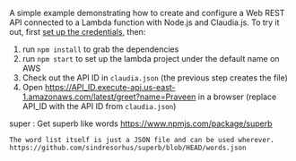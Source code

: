 A simple example demonstrating how to create and configure a Web REST API connected to a Lambda function with Node.js and Claudia.js. To try it out, first [set up the credentials](https://claudiajs.com/tutorials/hello-world-lambda.html), then:

1. run `npm install` to grab the dependencies
2. run `npm start` to set up the lambda project under the default name on AWS 
3. Check out the API ID in `claudia.json` (the previous step creates the file)
4. Open https://API_ID.execute-api.us-east-1.amazonaws.com/latest/greet?name=Praveen in a browser (replace API_ID with the API ID from `claudia.json`)

super :
	Get superb like words
	https://www.npmjs.com/package/superb
	
	The word list itself is just a JSON file and can be used wherever.
	https://github.com/sindresorhus/superb/blob/HEAD/words.json